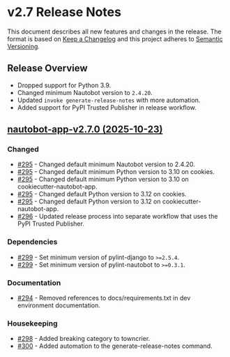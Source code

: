 # v2.7 Release Notes

This document describes all new features and changes in the release. The format is based on [Keep a Changelog](https://keepachangelog.com/en/1.0.0/) and this project adheres to [Semantic Versioning](https://semver.org/spec/v2.0.0.html).

## Release Overview

- Dropped support for Python 3.9.
- Changed minimum Nautobot version to `2.4.20`.
- Updated `invoke generate-release-notes` with more automation.
- Added support for PyPI Trusted Publisher in release workflow.

<!-- towncrier release notes start -->
## [nautobot-app-v2.7.0 (2025-10-23)](https://github.com/nautobot/cookiecutter-nautobot-app/releases/tag/nautobot-app-v2.7.0)

### Changed

- [#295](https://github.com/nautobot/cookiecutter-nautobot-app/issues/295) - Changed default minimum Nautobot version to 2.4.20.
- [#295](https://github.com/nautobot/cookiecutter-nautobot-app/issues/295) - Changed default minimum Python version to 3.10 on cookies.
- [#295](https://github.com/nautobot/cookiecutter-nautobot-app/issues/295) - Changed default minimum Python version to 3.10 on cookiecutter-nautobot-app.
- [#295](https://github.com/nautobot/cookiecutter-nautobot-app/issues/295) - Changed default Python version to 3.12 on cookies.
- [#295](https://github.com/nautobot/cookiecutter-nautobot-app/issues/295) - Changed default Python version to 3.12 on cookiecutter-nautobot-app.
- [#296](https://github.com/nautobot/cookiecutter-nautobot-app/issues/296) - Updated release process into separate workflow that uses the PyPI Trusted Publisher.

### Dependencies

- [#299](https://github.com/nautobot/cookiecutter-nautobot-app/issues/299) - Set minimum version of pylint-django to `>=2.5.4`.
- [#299](https://github.com/nautobot/cookiecutter-nautobot-app/issues/299) - Set minimum version of pylint-nautobot to `>=0.3.1`.

### Documentation

- [#294](https://github.com/nautobot/cookiecutter-nautobot-app/issues/294) - Removed references to docs/requirements.txt in dev environment documentation.

### Housekeeping

- [#298](https://github.com/nautobot/cookiecutter-nautobot-app/issues/298) - Added breaking category to towncrier.
- [#300](https://github.com/nautobot/cookiecutter-nautobot-app/issues/300) - Added automation to the generate-release-notes command.
